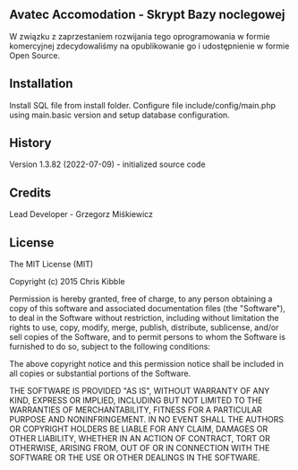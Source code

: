 ## Avatec Accomodation - Skrypt Bazy noclegowej

W związku z zaprzestaniem rozwijania tego oprogramowania w formie komercyjnej
zdecydowaliśmy na opublikowanie go i udostępnienie w formie Open Source.

## Installation

Install SQL file from install folder. Configure file include/config/main.php using main.basic version and setup database configuration.

## History

Version 1.3.82 (2022-07-09) - initialized source code

## Credits

Lead Developer - Grzegorz Miśkiewicz

## License

The MIT License (MIT)

Copyright (c) 2015 Chris Kibble

Permission is hereby granted, free of charge, to any person obtaining a copy of this software and associated documentation files (the "Software"), to deal in the Software without restriction, including without limitation the rights to use, copy, modify, merge, publish, distribute, sublicense, and/or sell copies of the Software, and to permit persons to whom the Software is furnished to do so, subject to the following conditions:

The above copyright notice and this permission notice shall be included in all copies or substantial portions of the Software.

THE SOFTWARE IS PROVIDED "AS IS", WITHOUT WARRANTY OF ANY KIND, EXPRESS OR IMPLIED, INCLUDING BUT NOT LIMITED TO THE WARRANTIES OF MERCHANTABILITY, FITNESS FOR A PARTICULAR PURPOSE AND NONINFRINGEMENT. IN NO EVENT SHALL THE AUTHORS OR COPYRIGHT HOLDERS BE LIABLE FOR ANY CLAIM, DAMAGES OR OTHER LIABILITY, WHETHER IN AN ACTION OF CONTRACT, TORT OR OTHERWISE, ARISING FROM, OUT OF OR IN CONNECTION WITH THE SOFTWARE OR THE USE OR OTHER DEALINGS IN THE SOFTWARE.
